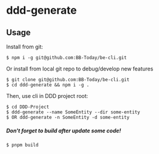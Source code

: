 # ddd-generate

## Usage

Install from git:
```
$ npm i -g git@github.com:BB-Today/be-cli.git
```

Or install from local git repo to debug/develop new features
```
$ git clone git@github.com:BB-Today/be-cli.git
$ cd ddd-generate && npm i -g .
```

Then, use cli in DDD project root:
```
$ cd DDD-Project
$ ddd-generate --name SomeEntity --dir some-entity
$ OR ddd-generate -n SomeEntity -d some-entity
```

##### Don't forget to build after update some code!
```
$ pnpm build
```
